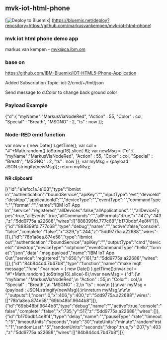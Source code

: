 ## mvk-iot-html-phone

[![Deploy to Bluemix](https://bluemix.net/deploy/button.png)]
(https://bluemix.net/deploy?repository=https://github.com/markusvankempen/mvk-iot-html-phone)
### mvk iot html phone demo app
markus van kempen - mvk@ca.ibm.om

### base  on
https://github.com/IBM-Bluemix/IOT-HTML5-Phone-Application

Added Subscription Topic: iot-2/cmd/+/fmt/json

Send message to d.Color to change back ground color

### Payload Example
{"d":{
    "myName":"MarkusViaNodeRed",
    "Action" : 55,
    "Color" : col,
    "Special"  : "Breath",
    "MSGNO" : 2,
    "ts" : now
    }};
    
### Node-RED cmd function 
var now = ( new Date() ).getTime();
var col =  "#"+Math.random().toString(16).slice(-6);
var newMsg = {"d":{
    "myName":"MarkusViaNodeRed",
    "Action" : 55,
    "Color" : col,
    "Special"  : "Breath",
    "MSGNO" : 2,
    "ts" : now
    }};
var myMsg = {payload : JSON.stringify(newMsg)};
return  myMsg;
#### NR clipboard
[{"id":"e1efcc1a.1e103","type":"ibmiot in","authentication":"boundService","apiKey":"","inputType":"evt","deviceId":"desktop","applicationId":"","deviceType":"","eventType":"","commandType":"","format":"","name":"IBM IoT App In","service":"registered","allDevices":false,"allApplications":"","allDeviceTypes":true,"allEvents":true,"allCommands":"","allFormats":true,"x":147,"y":143,"z":"5dd9775a.a22688","wires":[["888399fd.777c68","b170bdbf.4e8f4"]]},{"id":"888399fd.777c68","type":"debug","name":"","active":false,"console":"false","complete":"false","x":329,"y":244,"z":"5dd9775a.a22688","wires":[]},{"id":"78b1a8ea.874e58","type":"ibmiot out","authentication":"boundService","apiKey":"","outputType":"cmd","deviceId":"desktop","deviceType":"iotphone","eventCommandType":"hello","format":"json","data":"msg.payload","name":"IBM IoT App Out","service":"registered","x":650,"y":161,"z":"5dd9775a.a22688","wires":[]},{"id":"84b844c4.7b47b8","type":"function","name":"make mqtt message","func":"var now = ( new Date() ).getTime();\nvar col =  \"#\"+Math.random().toString(16).slice(-6);\nvar newMsg = {\"d\":{\n    \"myName\":\"MarkusViaNodeRed\",\n    \"Action\" : 55,\n    \"Color\" : col,\n    \"Special\"  : \"Breath\",\n    \"MSGNO\" : 2,\n    \"ts\" : now\n    }};\nvar myMsg = {payload : JSON.stringify(newMsg)};\n\nreturn  myMsg;\n\n\n  ","outputs":1,"noerr":0,"x":406,"y":400,"z":"5dd9775a.a22688","wires":[["78b1a8ea.874e58","69bb48bf.9644b8"]]},{"id":"69bb48bf.9644b8","type":"debug","name":"","active":true,"console":"false","complete":"false","x":735,"y":517,"z":"5dd9775a.a22688","wires":[]},{"id":"b170bdbf.4e8f4","type":"delay","name":"","pauseType":"rate","timeout":"5","timeoutUnits":"seconds","rate":"30","rateUnits":"minute","randomFirst":"1","randomLast":"5","randomUnits":"seconds","drop":true,"x":207,"y":403,"z":"5dd9775a.a22688","wires":[["84b844c4.7b47b8"]]}]


  
    
